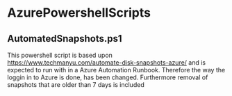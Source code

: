 # AzurePowershellScripts

## AutomatedSnapshots.ps1
This powershell script is based upon https://www.techmanyu.com/automate-disk-snapshots-azure/ and is expected to run with in a Azure Automation Runbook. Therefore the way the loggin in to Azure is done, has been changed. Furthermore removal of snapshots that are older than 7 days is included
